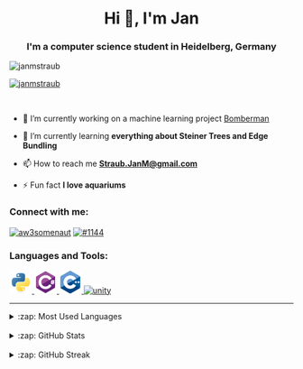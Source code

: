 <h1 align="center">Hi 👋, I'm Jan</h1>
<h3 align="center">I'm a computer science student in Heidelberg, Germany</h3>

<p align="left"> <img src="https://komarev.com/ghpvc/?username=janmstraub&label=Profile%20views&color=0e75b6&style=flat" alt="janmstraub" /> </p>

<p align="left"> <a href="https://github.com/ryo-ma/github-profile-trophy"><img src="https://github-profile-trophy.vercel.app/?username=janmstraub" alt="janmstraub" /></a> </p>

<p align="left"> <a href="https://twitter.com/" target="blank"><img src="https://img.shields.io/twitter/follow/?logo=twitter&style=for-the-badge" alt="" /></a> </p>

- 🔭 I’m currently working on a machine learning project [Bomberman](https://github.com/JanMStraub/ML_bomberman_project)

- 🌱 I’m currently learning **everything about Steiner Trees and Edge Bundling**

- 📫 How to reach me **Straub.JanM@gmail.com**

- ⚡ Fun fact **I love aquariums**

<h3 align="left">Connect with me:</h3>
<p align="left">
<a href="https://instagram.com/aw3somenaut" target="blank"><img align="center" src="https://raw.githubusercontent.com/rahuldkjain/github-profile-readme-generator/master/src/images/icons/Social/instagram.svg" alt="aw3somenaut" height="30" width="40" /></a>
<a href="https://discord.gg/#1144" target="blank"><img align="center" src="https://raw.githubusercontent.com/rahuldkjain/github-profile-readme-generator/master/src/images/icons/Social/discord.svg" alt="#1144" height="30" width="40" /></a>
</p>

<h3 align="left">Languages and Tools:</h3>
<p align="left"> 
<a href="https://www.python.org" target="_blank"> <img src="https://raw.githubusercontent.com/devicons/devicon/master/icons/python/python-original.svg" alt="python" width="40" height="40"/> </a>
<a href="https://www.w3schools.com/cs/" target="_blank"> <img src="https://raw.githubusercontent.com/devicons/devicon/master/icons/csharp/csharp-original.svg" alt="csharp" width="40" height="40"/> </a>
<a href="https://www.w3schools.com/cpp/" target="_blank"> <img src="https://raw.githubusercontent.com/devicons/devicon/master/icons/cplusplus/cplusplus-original.svg" alt="cplusplus" width="40" height="40"/> </a>
<a href="https://unity.com/" target="_blank"> <img src="https://www.vectorlogo.zone/logos/unity3d/unity3d-icon.svg" alt="unity" width="40" height="40"/> </a> 
</p>

---

<details>
  <summary>:zap: Most Used Languages</summary>
    <p><img align="center" src="https://github-readme-stats.vercel.app/api/top-langs?username=janmstraub&show_icons=true&locale=en&layout=compact" alt="janmstraub" /></p>
</details>

<br>

<details>
  <summary>:zap: GitHub Stats</summary>
    <p>&nbsp;<img align="center" src="https://github-readme-stats.vercel.app/api?username=janmstraub&show_icons=true&locale=en" alt="janmstraub" /></p>
</details>

<br>

<details>
  <summary>:zap: GitHub Streak</summary>
    <p><img align="center" src="https://github-readme-streak-stats.herokuapp.com/?user=janmstraub&" alt="janmstraub" /></p>
</details>



